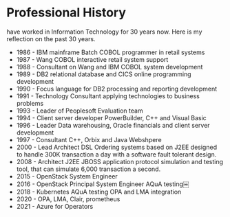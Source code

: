 # Professional History

have worked in Information Technology for 30 years now. Here is my reflection on the past 30 years. 

- 1986 - IBM mainframe Batch COBOL programmer in retail systems
- 1987 - Wang COBOL interactive retail system support
- 1988 - Consultant on Wang and IBM COBOL system development
- 1989 - DB2 relational database and CICS online programming development
- 1990 - Focus language for DB2 processing and reporting development
- 1991 - Technology Consultant applying technologies to business problems
- 1993 - Leader of Peoplesoft Evaluation team
- 1994 - Client server developer PowerBuilder, C++ and Visual Basic
- 1996 - Leader Data warehousing, Oracle financials and client server development 
- 1997 - Consultant C++, Orbix and Java Webshpere
- 2000 - Lead Architect DSL Ordering systems based on J2EE designed to handle 300K transaction a day with a software fault tolerant design. 
- 2008 - Architect J2EE JBOSS application protocol simulation and testing tool, that can simulate 6,000 transaction a second. 
- 2015 - OpenStack System Engineer 
- 2016 - OpenStack Principal System Engineer AQuA testing￼
- 2018 - Kubernetes AQuA testing OPA and LMA integration 
- 2020 - OPA, LMA, Clair, prometheus
- 2021 - Azure for Operators
